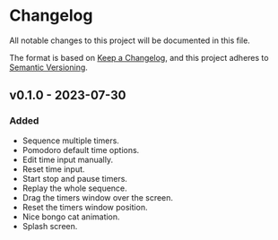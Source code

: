 # Changelog

All notable changes to this project will be documented in this file.

The format is based on [Keep a Changelog](https://keepachangelog.com/en/1.0.0/),
and this project adheres to [Semantic Versioning](https://semver.org/spec/v2.0.0.html).

## v0.1.0 - 2023-07-30

### Added

- Sequence multiple timers.
- Pomodoro default time options.
- Edit time input manually.
- Reset time input.
- Start stop and pause timers.
- Replay the whole sequence.
- Drag the timers window over the screen.
- Reset the timers window position.
- Nice bongo cat animation.
- Splash screen.
